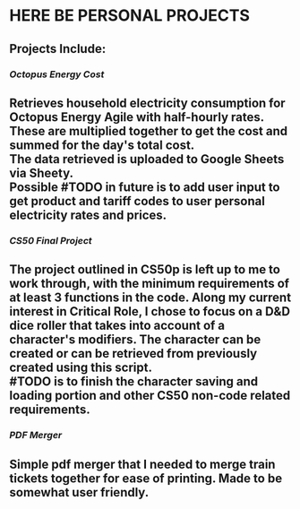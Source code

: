# HERE BE PERSONAL PROJECTS
## **Projects Include:**
### *Octopus Energy Cost*
Retrieves household electricity consumption for Octopus Energy Agile with 
half-hourly 
rates. These are multiplied together to get the cost and summed for the 
day's total cost. <br />
The data retrieved is uploaded to Google Sheets via Sheety.<br />
Possible  #TODO in future is to add user input to get product and tariff codes 
to user personal electricity rates and prices.
-------------------------------------------------------------------------------
### *CS50 Final Project*
The project outlined in CS50p is left up to me to work through, with the 
minimum requirements of at least 3 functions in the code. Along my current 
interest in Critical Role, I chose to focus 
on a D&D dice roller that takes into account of a character's modifiers. 
The character can be created or can be retrieved from previously created 
using this script. <br />
#TODO is to finish the character saving and loading portion and other CS50
non-code related requirements.
-------------------------------------------------------------------------------
### *PDF Merger*
Simple pdf merger that I needed to merge train tickets together for ease of 
printing. Made to be somewhat user friendly.
-------------------------------------------------------------------------------